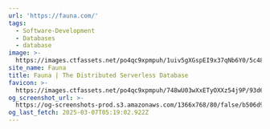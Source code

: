 ```yaml
---
url: 'https://fauna.com/'
tags:
  - Software-Development
  - Databases
  - database
image: >-
  https://images.ctfassets.net/po4qc9xpmpuh/1uiv5gXGspEI9x37qNb6Y0/5c48844dce8f2510f7bf4e90cc1dad2b/twitter_card_02__1_.png
site_name: Fauna
title: Fauna | The Distributed Serverless Database
favicon: >-
  https://images.ctfassets.net/po4qc9xpmpuh/748wU03wXxETyOXXz54j9P/93d6bcdcefcca69f0c3b3d23af032efe/favicon.png
og_screenshot_url: >-
  https://og-screenshots-prod.s3.amazonaws.com/1366x768/80/false/b506d9ae4f9f5f0376ec30aa9fea6e6f18766311949e417616094c93b8bb88f4.jpeg
og_last_fetch: 2025-03-07T05:19:02.922Z
---
```


